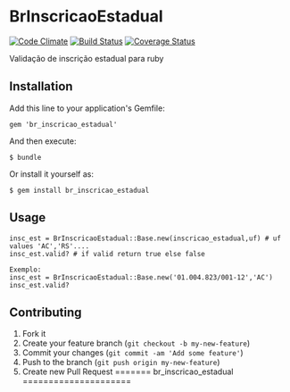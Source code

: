 # BrInscricaoEstadual
[![Code Climate](https://codeclimate.com/github/douglaslise/br_inscricao_estadual/badges/gpa.svg)](https://codeclimate.com/github/douglaslise/br_inscricao_estadual)
[![Build Status](https://travis-ci.org/douglaslise/br_inscricao_estadual.png)](http://travis-ci.org/douglaslise/br_inscricao_estadual)
[![Coverage Status](https://coveralls.io/repos/douglaslise/br_inscricao_estadual/badge.png)](https://coveralls.io/r/douglaslise/br_inscricao_estadual)

Validação de inscrição estadual para ruby

## Installation

Add this line to your application's Gemfile:

    gem 'br_inscricao_estadual'

And then execute:

    $ bundle

Or install it yourself as:

    $ gem install br_inscricao_estadual

## Usage
	insc_est = BrInscricaoEstadual::Base.new(inscricao_estadual,uf) # uf values 'AC','RS'....
	insc_est.valid? # if valid return true else false

	Exemplo:
	insc_est = BrInscricaoEstadual::Base.new('01.004.823/001-12','AC')
	insc_est.valid?

## Contributing

1. Fork it
2. Create your feature branch (`git checkout -b my-new-feature`)
3. Commit your changes (`git commit -am 'Add some feature'`)
4. Push to the branch (`git push origin my-new-feature`)
5. Create new Pull Request
=======
br_inscricao_estadual
=====================

